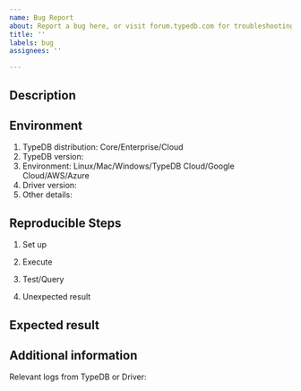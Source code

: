 ```yaml
---
name: Bug Report
about: Report a bug here, or visit forum.typedb.com for troubleshooting discussions
title: ''
labels: bug
assignees: ''

---
```


## Description


## Environment

1. TypeDB distribution: Core/Enterprise/Cloud
2. TypeDB version: 
3. Environment: Linux/Mac/Windows/TypeDB Cloud/Google Cloud/AWS/Azure
4. Driver version: 
5. Other details:

## Reproducible Steps

1. Set up


2. Execute


3. Test/Query


4. Unexpected result



## Expected result


## Additional information

Relevant logs from TypeDB or Driver:

